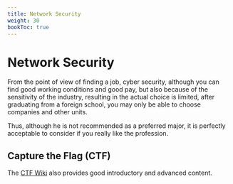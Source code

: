 ```yaml
---
title: Network Security
weight: 30
bookToc: true
---
```


# Network Security

From the point of view of finding a job, cyber security, although you can find good working conditions and good pay, but also because of the sensitivity of the industry, resulting in the actual choice is limited, after graduating from a foreign school, you may only be able to choose companies and other units.

Thus, although he is not recommended as a preferred major, it is perfectly acceptable to consider if you really like the profession.

## Capture the Flag (CTF)

The [CTF Wiki](https://ctf-wiki.org/) also provides good introductory and advanced content.